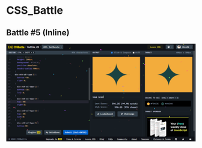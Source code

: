 # CSS_Battle

## Battle #5    (Inline)


![Alt text](Battle%205%20%20%5B29%5D%20Suffocate/images/Suffocate.png)